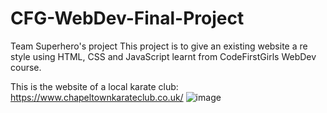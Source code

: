# CFG-WebDev-Final-Project
 Team Superhero's project
This project is to give an existing website a re style using HTML, CSS and JavaScript learnt from CodeFirstGirls WebDev course. 

This is the website of a local karate club: https://www.chapeltownkarateclub.co.uk/
![image](https://user-images.githubusercontent.com/112980096/196167661-55d9ab52-b60c-4649-9b48-f88fb6f25667.png)
